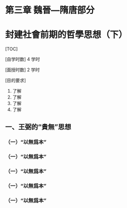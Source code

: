 # 第三章 魏晉—隋唐部分

封建社會前期的哲學思想（下）
===

[TOC]

[自学时数]    4 学时

[面授时数]    2 学时

[目的要求] 

1. 了解
2. 了解
3. 了解
4. 了解

## 一、王弼的“貴無”思想



### （一）“以無爲本”




### （一）“以無爲本”




### （一）“以無爲本”




### （一）“以無爲本”




### （一）“以無爲本”

